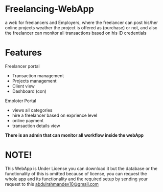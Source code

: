 # Freelancing-WebApp
a web for freelancers and Employers, where the freelancer can post his/her online projects weather the project is offered as (purchase) or not, and also the freelancer can monitor all transactions based on
his ID credentials
# Features
Freelancer portal
 - Transaction management
 - Projects management
 - Client view
 - Dashboard (con)
 
Emploter Portal
- views all categories
- hire a freelancer based on exprience level
- online payment
- transaction details view

**There is an admin that can monitor all workflow inside the webApp**

# NOTE!
This WebApp is Under License you can download it but the database or the functionality of this is omitted because of license,
you can request the whole app and its functionality and the required setup by sending your request to this abdulrahmandev10@gmail.com
